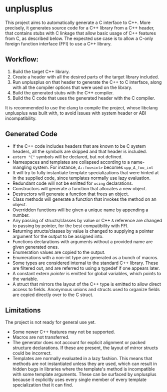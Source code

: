 # unplusplus

This project aims to automatically generate a C interface to C++. More precisely, it generates
source code for a C++ library from a C++ header, that contains stubs with C linkage that allow basic
usage of C++ features from C, as described below. The expected use case is to allow a C-only foreign
function interface (FFI) to use a C++ library.

## Workflow:
1. Build the target C++ library.
2. Create a header with all the desired parts of the target library included.
3. Run unplusplus on that header to generate the C++ to C interface, along with all the compiler options that were used on the library.
4. Build the generated stubs with the C++ compiler.
5. Build the C code that uses the generated header with the C compiler.

It is recommended to use the clang to compile the project, whose libclang unplusplus was built with,
to avoid issues with system header or ABI incompatibility.

## Generated Code

* If the C++ code includes headers that are known to be C system headers, all the symbols are
  skipped and that header is included.
* `extern "C"` symbols will be declared, but not defined.
* Namespaces and templates are collapsed according to a name-mangling system. For instance,
  `A::foo<int>` becomes `upp_A_foo_int`
* It will try to fully instantiate template specializations that were hinted at in the supplied
  code, since templates normally use lazy evaluation.
* Redundant code will not be emitted for `using` declarations.
* Constructors will generate a function that allocates a new object.
* Destructors will generate a function that frees an object.
* Class methods will generate a function that invokes the method on an object.
* Overridden functions will be given a unique name by appending a number.
* Any passing of structs/classes by value or C++ `&` reference are changed to passing by pointer,
  for the best compatibility with FFI.
* Returning structs/classes by value is changed to supplying a pointer argument for the output to be
  assigned into.
* Functions declarations with arguments without a provided name are given generated ones.
* Enumeration values are copied to the output.
* Enumerations with a non-int type are generated as a bunch of macros.
* Some types are considered internal to the standard C++ library. These are filtered out, and are
  referred to using a typedef if one appears later.
* A constant extern *pointer* is emitted for global variables, which points to the variable.
* A struct that mirrors the layout of the C++ type is emitted to allow direct access to
  fields. Anonymous unions and structs used to organize fields are copied directly over to the C
  struct.

## Limitations

The project is not ready for general use yet.

* Some newer C++ features may not be supported.
* Macros are not transferred.
* The generator does not account for explicit alignment or packed structure declarations. If these
  are present, the layout of mirror structs could be incorrect.
* Templates are normally evaluated in a lazy fashion. This means that methods are not instantiated
  unless they are used, which can result in hidden bugs in libraries where the template's method is
  incompatible with some template arguments. These can be surfaced by unplusplus because it
  explicitly uses every single member of every template specialization that it can find.
